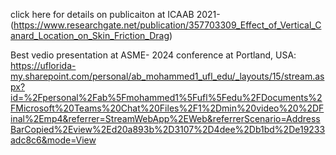 click here for details on publicaiton at ICAAB 2021- (https://www.researchgate.net/publication/357703309_Effect_of_Vertical_Canard_Location_on_Skin_Friction_Drag)


Best vedio presentation at ASME- 2024 conference at Portland, USA: https://uflorida-my.sharepoint.com/personal/ab_mohammed1_ufl_edu/_layouts/15/stream.aspx?id=%2Fpersonal%2Fab%5Fmohammed1%5Fufl%5Fedu%2FDocuments%2FMicrosoft%20Teams%20Chat%20Files%2F1%2Dmin%20video%20%2DFinal%2Emp4&referrer=StreamWebApp%2EWeb&referrerScenario=AddressBarCopied%2Eview%2Ed20a893b%2D3107%2D4dee%2Db1bd%2De19233adc8c6&mode=View
